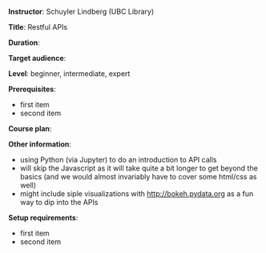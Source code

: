 **Instructor**: Schuyler Lindberg (UBC Library)

**Title**: Restful APIs

**Duration**:

**Target audience**:

**Level**: beginner, intermediate, expert

**Prerequisites**:
* first item
* second item

**Course plan**:

**Other information**:
* using Python (via Jupyter) to do an introduction to API calls
* will skip the Javascript as it will take quite a bit longer to get beyond the basics (and we would
  almost invariably have to cover some html/css as well)
* might include siple visualizations with http://bokeh.pydata.org as a fun way to dip into the APIs

**Setup requirements**:
* first item
* second item
